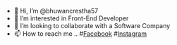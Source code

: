 - 👋 Hi, I’m @bhuwancrestha57
- 👀 I’m interested in  Front-End Developer
- 💞️ I’m looking to collaborate with a Software Company
- 📫 How to reach me ..
#[Facebook](https://www.facebook.com/bhuwan57/)
#[Instagram](https://www.instagram.com/bhuonebhuwan/)


<!---
bhuwancrestha57/bhuwancrestha57 is a ✨ special ✨ repository because its `README.md` (this file) appears on your GitHub profile.
You can click the Preview link to take a look at your changes.
--->

